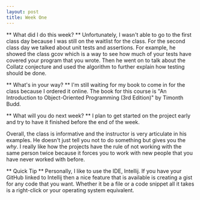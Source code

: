 ```yaml
---
layout: post
title: Week One
---
```


** What did I do this week? **
Unfortunately, I wasn't able to go to the first class day because I was still on the waitlist for the class. For the second class day we talked about unit tests and assertions. For example, he showed the class gcov which is a way to see how much of your tests have covered your program that you wrote. Then he went on to talk about the Collatz conjecture and used the algorithm to further explain how testing should be done.

** What's in your way? **
I'm still waiting for my book to come in for the class because I ordered it online. The book for this course is "An Introduction to Object-Oriented Programming (3rd Edition)" by Timonth Budd.

** What will you do next week? **
I plan to get started on the project early and try to have it finished before the end of the week.


Overall, the class is informative and the instructor is very articulate in his examples. He doesn't just tell you not to do something but gives you the _why_. I really like how the projects have the rule of not working with the same person twice because it forces you to work with new people that you have never worked with before.

** Quick Tip **
Personally, I like to use the IDE, Intellij. If you have your GitHub linked to Intellij then a nice feature that is available is creating a gist for any code that you want. Whether it be a file or a code snippet all it takes is a right-click or your operating system equivalent.
